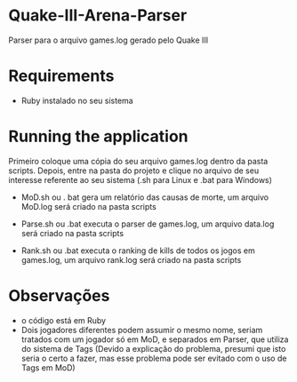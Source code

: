 # Quake-III-Arena-Parser
Parser para o arquivo games.log gerado pelo Quake III

# Requirements
- Ruby instalado no seu sistema

# Running the application
Primeiro coloque uma cópia do seu arquivo games.log dentro da pasta scripts.
Depois, entre na pasta do projeto e clique no arquivo de seu interesse referente ao seu sistema (.sh para Linux e .bat para Windows)
- MoD.sh ou . bat gera um relatório das causas de morte, um arquivo MoD.log será criado na pasta scripts

- Parse.sh ou .bat executa o parser de games.log, um arquivo data.log será criado na pasta scripts

- Rank.sh ou .bat executa o ranking de kills de todos os jogos em games.log, um arquivo rank.log será criado na pasta scripts

# Observações
- o código está em Ruby
- Dois jogadores diferentes podem assumir o mesmo nome, seriam tratados com um jogador só em MoD, e separados em Parser, que utiliza do sistema de Tags (Devido a explicação do problema, presumi que isto seria o certo a fazer, mas esse problema pode ser evitado com o uso de Tags em MoD)
